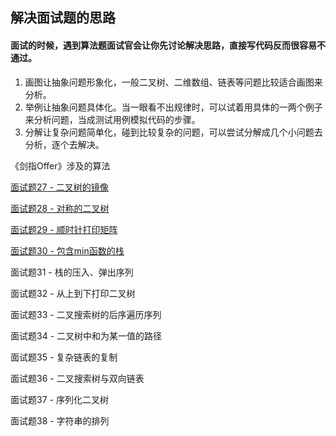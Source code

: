 ## 解决面试题的思路

#### 面试的时候，遇到算法题面试官会让你先讨论解决思路，直接写代码反而很容易不通过。



1. 画图让抽象问题形象化，一般二叉树、二维数组、链表等问题比较适合画图来分析。
2. 举例让抽象问题具体化。当一眼看不出规律时，可以试着用具体的一两个例子来分析问题，当成测试用例模拟代码的步骤。
3. 分解让复杂问题简单化，碰到比较复杂的问题，可以尝试分解成几个小问题去分析，逐个去解决。



《剑指Offer》涉及的算法

[面试题27 - 二叉树的镜像](https://github.com/tangshenghao/iOSInterviewNotes/blob/master/%E6%95%B0%E6%8D%AE%E7%BB%93%E6%9E%84%26%E7%AE%97%E6%B3%95/%E8%A7%A3%E5%86%B3%E9%9D%A2%E8%AF%95%E9%A2%98%E7%9A%84%E6%80%9D%E8%B7%AF/%E9%9D%A2%E8%AF%95%E9%A2%9827-%E4%BA%8C%E5%8F%89%E6%A0%91%E7%9A%84%E9%95%9C%E5%83%8F.playground/Contents.swift)

[面试题28 - 对称的二叉树](https://github.com/tangshenghao/iOSInterviewNotes/blob/master/%E6%95%B0%E6%8D%AE%E7%BB%93%E6%9E%84%26%E7%AE%97%E6%B3%95/%E8%A7%A3%E5%86%B3%E9%9D%A2%E8%AF%95%E9%A2%98%E7%9A%84%E6%80%9D%E8%B7%AF/%E9%9D%A2%E8%AF%95%E9%A2%9828-%E5%AF%B9%E7%A7%B0%E7%9A%84%E4%BA%8C%E5%8F%89%E6%A0%91.playground/Contents.swift)

[面试题29 - 顺时针打印矩阵](https://github.com/tangshenghao/iOSInterviewNotes/blob/master/%E6%95%B0%E6%8D%AE%E7%BB%93%E6%9E%84%26%E7%AE%97%E6%B3%95/%E8%A7%A3%E5%86%B3%E9%9D%A2%E8%AF%95%E9%A2%98%E7%9A%84%E6%80%9D%E8%B7%AF/%E9%9D%A2%E8%AF%95%E9%A2%9829-%E9%A1%BA%E6%97%B6%E9%92%88%E6%89%93%E5%8D%B0%E7%9F%A9%E9%98%B5.playground/Contents.swift)

[面试题30 - 包含min函数的栈](https://github.com/tangshenghao/iOSInterviewNotes/blob/master/%E6%95%B0%E6%8D%AE%E7%BB%93%E6%9E%84%26%E7%AE%97%E6%B3%95/%E8%A7%A3%E5%86%B3%E9%9D%A2%E8%AF%95%E9%A2%98%E7%9A%84%E6%80%9D%E8%B7%AF/%E9%9D%A2%E8%AF%95%E9%A2%9830-%E5%8C%85%E5%90%ABmin%E5%87%BD%E6%95%B0%E7%9A%84%E6%A0%88.playground/Contents.swift)

面试题31 - 栈的压入、弹出序列

面试题32 - 从上到下打印二叉树

面试题33 - 二叉搜索树的后序遍历序列

面试题34 - 二叉树中和为某一值的路径

面试题35 - 复杂链表的复制

面试题36 - 二叉搜索树与双向链表

面试题37 - 序列化二叉树

面试题38 - 字符串的排列